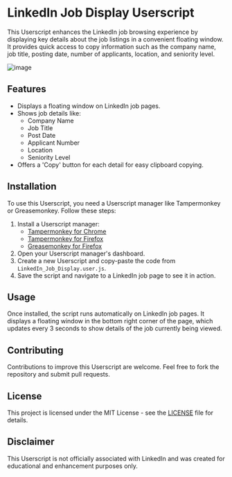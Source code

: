 # LinkedIn Job Display Userscript

This Userscript enhances the LinkedIn job browsing experience by displaying key details about the job listings in a convenient floating window. It provides quick access to copy information such as the company name, job title, posting date, number of applicants, location, and seniority level.

![image](https://github.com/lemonteaau/LinkedIn-Job-Display-Userscript/assets/104964583/c5f9cdde-567b-49cd-ba97-d2cf9c752b17)


## Features

- Displays a floating window on LinkedIn job pages.
- Shows job details like:
  - Company Name
  - Job Title
  - Post Date
  - Applicant Number
  - Location
  - Seniority Level
- Offers a 'Copy' button for each detail for easy clipboard copying.

## Installation

To use this Userscript, you need a Userscript manager like Tampermonkey or Greasemonkey. Follow these steps:

1. Install a Userscript manager:
   - [Tampermonkey for Chrome](https://tampermonkey.net/?ext=dhdg&browser=chrome)
   - [Tampermonkey for Firefox](https://tampermonkey.net/?ext=dhdg&browser=firefox)
   - [Greasemonkey for Firefox](https://addons.mozilla.org/en-US/firefox/addon/greasemonkey/)
2. Open your Userscript manager's dashboard.
3. Create a new Userscript and copy-paste the code from `LinkedIn_Job_Display.user.js`.
4. Save the script and navigate to a LinkedIn job page to see it in action.

## Usage

Once installed, the script runs automatically on LinkedIn job pages. It displays a floating window in the bottom right corner of the page, which updates every 3 seconds to show details of the job currently being viewed.

## Contributing

Contributions to improve this Userscript are welcome. Feel free to fork the repository and submit pull requests.

## License

This project is licensed under the MIT License - see the [LICENSE](LICENSE) file for details.

## Disclaimer

This Userscript is not officially associated with LinkedIn and was created for educational and enhancement purposes only.

